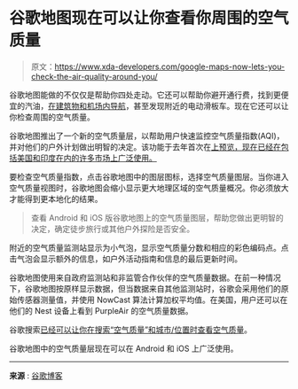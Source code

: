 # 谷歌地图现在可以让你查看你周围的空气质量

> 原文：<https://www.xda-developers.com/google-maps-now-lets-you-check-the-air-quality-around-you/>

谷歌地图能做的不仅仅是帮助你四处走动。它还可以帮助你避开通行费，找到更便宜的汽油，[在建筑物和机场内导航](https://www.xda-developers.com/google-maps-immersive-view/)，甚至发现附近的电动滑板车。现在它还可以让你检查周围的空气质量。

谷歌地图推出了一个新的空气质量层，以帮助用户快速监控空气质量指数(AQI)，并对他们的户外计划做出明智的决定。该功能于去年首次在[上预览，现在已经在包括美国和印度在内的许多市场上广泛使用。](https://www.xda-developers.com/google-maps-live-view-indoor-ar-navigation/)

要检查空气质量指数，点击谷歌地图中的图层图标，选择空气质量图层。当你进入空气质量视图时，谷歌地图会缩小显示更大地理区域的空气质量概况。你必须放大才能得到更本地化的结果。

> 查看 Android 和 iOS 版谷歌地图上的空气质量图层，帮助您做出更明智的决定，确定徒步旅行或其他户外探险是否安全。

附近的空气质量监测站显示为小气泡，显示空气质量分数和相应的彩色编码点。点击气泡会显示额外的信息，如户外活动指南和信息的最后更新时间。

谷歌地图使用来自政府监测站和非监管合作伙伴的空气质量数据。在前一种情况下，谷歌地图按原样显示数据，但当数据来自其他监测站时，谷歌会采用他们的原始传感器测量值，并使用 NowCast 算法计算加权平均值。在美国，用户还可以在他们的 Nest 设备上看到 PurpleAir 的空气质量数据。

谷歌搜索[已经可以让你在搜索“空气质量”和城市/位置时查看空气质量](https://www.xda-developers.com/google-search-air-quality-united-states/)。

谷歌地图中的空气质量层现在可以在 Android 和 iOS 上广泛使用。

* * *

**来源** : [谷歌博客](https://blog.google/products/search/get-some-fresh-air-outdoors-with-google/)